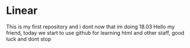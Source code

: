 # Linear
This is my first repository and i dont now that im doing
18.03 Hello my friend, today we start to use github for learning html and other staff, good luck and dont stop
